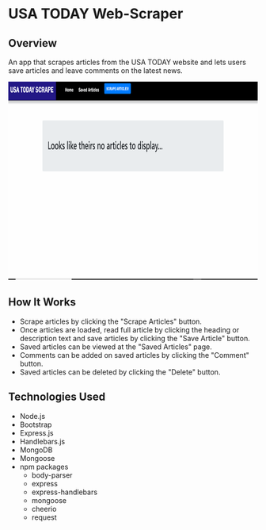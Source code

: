 # USA TODAY Web-Scraper

## Overview
An app that scrapes articles from the USA TODAY website and lets users save articles and leave comments on the latest news.

<img src="public/images/webscrape.gif" alt="scrapeGif" height="400" width="900">


## How It Works
- Scrape articles by clicking the "Scrape Articles" button.
- Once articles are loaded, read full article by clicking the heading or description text and save articles by clicking the "Save Article" button.
- Saved articles can be viewed at the "Saved Articles" page.
- Comments can be added on saved articles by clicking the "Comment" button.
- Saved articles can be deleted by clicking the "Delete" button.

## Technologies Used
- Node.js
- Bootstrap
- Express.js
- Handlebars.js
- MongoDB
- Mongoose
- npm packages
    - body-parser
    - express
    - express-handlebars
    - mongoose
    - cheerio
    - request
